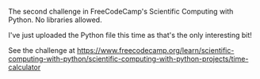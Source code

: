 The second challenge in FreeCodeCamp's Scientific Computing with Python. No libraries allowed.

I've just uploaded the Python file this time as that's the only interesting bit!

See the challenge at https://www.freecodecamp.org/learn/scientific-computing-with-python/scientific-computing-with-python-projects/time-calculator
